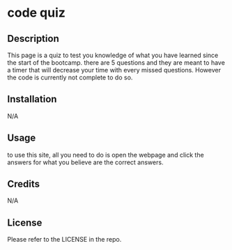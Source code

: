 # code quiz

## Description
This page is a quiz to test you knowledge of what you have learned since the start of the bootcamp. there are 5 questions and they are meant to have a timer that will decrease your time with every missed questions. However the code is currently not complete to do so.



## Installation
N/A

## Usage
to use this site, all you need to do is open the webpage and click the answers for what you believe are the correct answers.

## Credits
N/A

## License
Please refer to the LICENSE in the repo.
